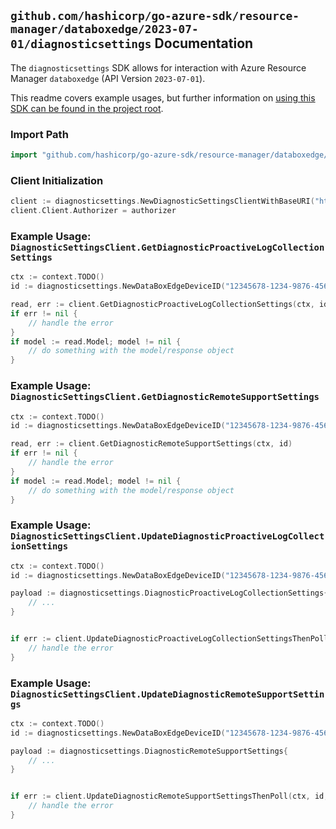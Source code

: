 
## `github.com/hashicorp/go-azure-sdk/resource-manager/databoxedge/2023-07-01/diagnosticsettings` Documentation

The `diagnosticsettings` SDK allows for interaction with Azure Resource Manager `databoxedge` (API Version `2023-07-01`).

This readme covers example usages, but further information on [using this SDK can be found in the project root](https://github.com/hashicorp/go-azure-sdk/tree/main/docs).

### Import Path

```go
import "github.com/hashicorp/go-azure-sdk/resource-manager/databoxedge/2023-07-01/diagnosticsettings"
```


### Client Initialization

```go
client := diagnosticsettings.NewDiagnosticSettingsClientWithBaseURI("https://management.azure.com")
client.Client.Authorizer = authorizer
```


### Example Usage: `DiagnosticSettingsClient.GetDiagnosticProactiveLogCollectionSettings`

```go
ctx := context.TODO()
id := diagnosticsettings.NewDataBoxEdgeDeviceID("12345678-1234-9876-4563-123456789012", "example-resource-group", "dataBoxEdgeDeviceValue")

read, err := client.GetDiagnosticProactiveLogCollectionSettings(ctx, id)
if err != nil {
	// handle the error
}
if model := read.Model; model != nil {
	// do something with the model/response object
}
```


### Example Usage: `DiagnosticSettingsClient.GetDiagnosticRemoteSupportSettings`

```go
ctx := context.TODO()
id := diagnosticsettings.NewDataBoxEdgeDeviceID("12345678-1234-9876-4563-123456789012", "example-resource-group", "dataBoxEdgeDeviceValue")

read, err := client.GetDiagnosticRemoteSupportSettings(ctx, id)
if err != nil {
	// handle the error
}
if model := read.Model; model != nil {
	// do something with the model/response object
}
```


### Example Usage: `DiagnosticSettingsClient.UpdateDiagnosticProactiveLogCollectionSettings`

```go
ctx := context.TODO()
id := diagnosticsettings.NewDataBoxEdgeDeviceID("12345678-1234-9876-4563-123456789012", "example-resource-group", "dataBoxEdgeDeviceValue")

payload := diagnosticsettings.DiagnosticProactiveLogCollectionSettings{
	// ...
}


if err := client.UpdateDiagnosticProactiveLogCollectionSettingsThenPoll(ctx, id, payload); err != nil {
	// handle the error
}
```


### Example Usage: `DiagnosticSettingsClient.UpdateDiagnosticRemoteSupportSettings`

```go
ctx := context.TODO()
id := diagnosticsettings.NewDataBoxEdgeDeviceID("12345678-1234-9876-4563-123456789012", "example-resource-group", "dataBoxEdgeDeviceValue")

payload := diagnosticsettings.DiagnosticRemoteSupportSettings{
	// ...
}


if err := client.UpdateDiagnosticRemoteSupportSettingsThenPoll(ctx, id, payload); err != nil {
	// handle the error
}
```

